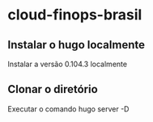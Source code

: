 # cloud-finops-brasil

## Instalar o hugo localmente 

Instalar a versão 0.104.3 localmente

## Clonar o diretório

Executar o comando hugo server -D





 
